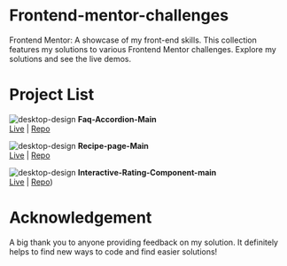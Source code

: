 # Frontend-mentor-challenges
Frontend Mentor: A showcase of my front-end skills. This collection features my solutions to various Frontend Mentor challenges. Explore my solutions and see the live demos.
# Project List
![desktop-design](https://github.com/user-attachments/assets/8e5ca46a-4fcc-4a2d-8c16-10078fec92ea)
<b> Faq-Accordion-Main </b><br />
 [Live](https://rifkyfaris.github.io/faq-accordion-main-Frontend-Mentor-/) | [Repo](https://github.com/RifkyFaris/faq-accordion-main-Frontend-Mentor-)

![desktop-design](https://github.com/user-attachments/assets/ca1a38e4-a493-4d1e-8a53-c256effb5103)
<b> Recipe-page-Main </b><br />
 [Live](https://rifkyfaris.github.io/recipe-page-main/) | [Repo](https://github.com/RifkyFaris/recipe-page-main)


![desktop-design](https://github.com/user-attachments/assets/048c8775-52ed-4c17-8bfc-6a4e86465624)
<b>Interactive-Rating-Component-main</b><br />
 [Live](https://rifkyfaris.github.io/interactive-rating-component-main/)  | [Repo](https://github.com/RifkyFaris/interactive-rating-component-main))

# Acknowledgement

A big thank you to anyone providing feedback on my solution. It definitely helps to find new ways to code and find easier solutions!


